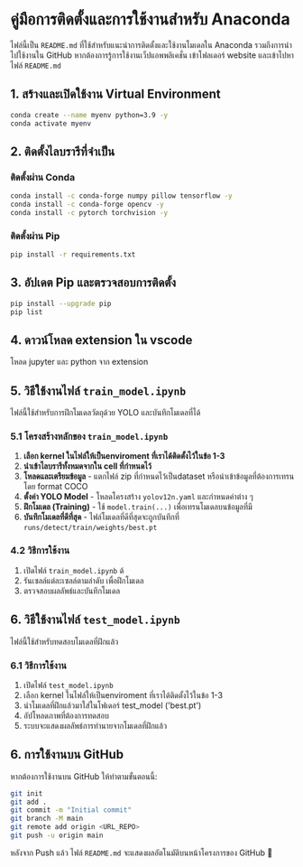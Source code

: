# คู่มือการติดตั้งและการใช้งานสำหรับ Anaconda

ไฟล์นี้เป็น `README.md` ที่ใช้สำหรับแนะนำการติดตั้งและใช้งานโมเดลใน Anaconda รวมถึงการนำไปใช้งานใน GitHub
หากต้องการรู้การใช้งานเว็ปแอพพลิเคชั่น เข้าโฟลเดอร์ website และเข้าไปหาไฟล์ `README.md`

## 1. สร้างและเปิดใช้งาน Virtual Environment

```sh
conda create --name myenv python=3.9 -y
conda activate myenv
```

## 2. ติดตั้งไลบรารีที่จำเป็น

### ติดตั้งผ่าน Conda

```sh
conda install -c conda-forge numpy pillow tensorflow -y
conda install -c conda-forge opencv -y
conda install -c pytorch torchvision -y
```

### ติดตั้งผ่าน Pip

```sh
pip install -r requirements.txt
```

## 3. อัปเดต Pip และตรวจสอบการติดตั้ง

```sh
pip install --upgrade pip
pip list
```
## 4. ดาวน์โหลด extension ใน vscode
โหลด jupyter และ python จาก extension
## 5. วิธีใช้งานไฟล์ `train_model.ipynb`

ไฟล์นี้ใช้สำหรับการฝึกโมเดลวัตถุด้วย YOLO และบันทึกโมเดลที่ได้

### 5.1 โครงสร้างหลักของ `train_model.ipynb`
1. **เลือก kernel ในไฟล์ให้เป็นenviroment ที่เราได้ติดตั้งไว้ในข้อ 1-3**
2. **นำเข้าไลบรารีทั้งหมดจากใน cell ที่กำหนดไว้**
3. **โหลดและเตรียมข้อมูล** - แตกไฟล์ zip ที่กำหนดไว้เป็นdataset หรือนำเข้าข้อมูลที่ต้องการเทรนโดย format COCO
4. **ตั้งค่า YOLO Model** - โหลดโครงสร้าง `yolov12n.yaml` และกำหนดค่าต่าง ๆ
5. **ฝึกโมเดล (Training)** - ใช้ `model.train(...)` เพื่อเทรนโมเดลบนข้อมูลที่มี
6. **บันทึกโมเดลที่ดีที่สุด** - ไฟล์โมเดลที่ดีที่สุดจะถูกบันทึกที่ `runs/detect/train/weights/best.pt`

### 4.2 วิธีการใช้งาน
1. เปิดไฟล์ `train_model.ipynb` ด้
2. รันเซลล์แต่ละเซลล์ตามลำดับ เพื่อฝึกโมเดล
3. ตรวจสอบผลลัพธ์และบันทึกโมเดล

## 6. วิธีใช้งานไฟล์ `test_model.ipynb`

ไฟล์นี้ใช้สำหรับทดสอบโมเดลที่ฝึกแล้ว

### 6.1 วิธีการใช้งาน
1. เปิดไฟล์ `test_model.ipynb`
2. เลือก kernel ในไฟล์ให้เป็นenviroment ที่เราได้ติดตั้งไว้ในข้อ 1-3
3. นำโมเดลที่ฝึกแล้วมาใส่ในโฟเดอร์ test_model ('best.pt')
4. อัปโหลดภาพที่ต้องการทดสอบ
5. ระบบจะแสดงผลลัพธ์การทำนายจากโมเดลที่ฝึกแล้ว

## 6. การใช้งานบน GitHub
หากต้องการใช้งานบน GitHub ให้ทำตามขั้นตอนนี้:
```sh
git init
git add .
git commit -m "Initial commit"
git branch -M main
git remote add origin <URL_REPO>
git push -u origin main
```

หลังจาก Push แล้ว ไฟล์ `README.md` จะแสดงผลอัตโนมัติบนหน้าโครงการของ GitHub 🚀

